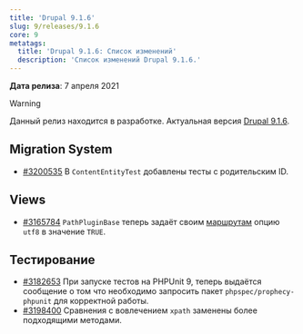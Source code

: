 ```yaml
---
title: 'Drupal 9.1.6'
slug: 9/releases/9.1.6
core: 9
metatags:
  title: 'Drupal 9.1.6: Список изменений'
  description: 'Список изменений Drupal 9.1.6.'
---
```


**Дата релиза**: 7 апреля 2021

> [!WARNING]
> Данный релиз находится в разработке. Актуальная версия [Drupal 9.1.6](index.md).

## Migration System

- [#3200535](https://www.drupal.org/project/drupal/issues/3200535) В `ContentEntityTest` добавлены тесты с родительским ID.

## Views

- [#3165784](https://www.drupal.org/project/drupal/issues/3165784) `PathPluginBase` теперь задаёт своим [маршрутам](../../../routing/index.md) опцию `utf8` в значение `TRUE`.

## Тестирование

- [#3182653](https://www.drupal.org/project/drupal/issues/3182653) При запуске тестов на PHPUnit 9, теперь выдаётся сообщение о том что необходимо запросить пакет `phpspec/prophecy-phpunit` для корректной работы.
- [#3198400](https://www.drupal.org/project/drupal/issues/3198400) Сравнения с вовлечением `xpath` заменены более подходящими методами.
